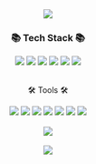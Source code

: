 <div align=center>
<img src="https://capsule-render.vercel.app/api?type=waving&color=819FF7&height=200&section=header&text=Jmg%20Github!&fontSize=90" />	
</div>

<div align="center">
	<h3>📚 Tech Stack 📚</h3>
</div>


<div align="center">
	<img src="https://img.shields.io/badge/HTML5-E34F26?style=flat&logo=HTML5&logoColor=white" />
	<img src="https://img.shields.io/badge/CSS3-1572B6?style=flat&logo=CSS3&logoColor=white" />
  <img src="https://img.shields.io/badge/JavaScript-F7DF1E?style=flat&logo=JavaScript&logoColor=white"/>
  <img src="https://img.shields.io/badge/jQuery-0769AD?style=flat&logo=jQuery&logoColor=white"/>
  <img src="https://img.shields.io/badge/React-61DAFB?style=flat&logo=React&logoColor=white"/>
  <img src="https://img.shields.io/badge/Redux-764ABC?style=flat&logo=Redux&logoColor=white"/>
</div>
<br>

<div align="center">
	<p>🛠 Tools 🛠</p>
</div>

<div align="center">
	<img src="https://img.shields.io/badge/Visual Studio Code-007ACC?style=flat&logo=Visual Studio Code&logoColor=white" />
	<img src="https://img.shields.io/badge/Eclipse IDE-525C86?style=flat&logo=Eclipse IDE&logoColor=white" />
  <img src="https://img.shields.io/badge/Apache Tomcat-F8DC75?style=flat&logo=Apache Tomcat&logoColor=white"/>
  <img src="https://img.shields.io/badge/GitHub-181717?style=flat&logo=GitHub&logoColor=white"/>
  <img src="https://img.shields.io/badge/Figma-809CC9?style=flat&logo=Figma&logoColor=white"/>
    <img src="https://img.shields.io/badge/Svn-809CC9?style=flat&logo=Subversion&logoColor=white"/>
  <img src="https://img.shields.io/badge/Slack-4A154B?style=flat&logo=Slack&logoColor=white"/>
</div>
<br>

<div align="center">
<img src="https://github-readme-stats.vercel.app/api/top-langs/?username=Jmg97&layout=compact"><br><br>
<img src="https://github-readme-stats.vercel.app/api?username=Jmg97&show_icons=true">
</div>
